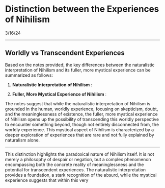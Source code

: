 # Distinction between the Experiences of Nihilism

3/16/24

* * *

## Worldly vs Transcendent Experiences

Based on the notes provided, the key differences between the naturalistic interpretation of Nihilism and its fuller, more mystical experience can be summarized as follows:

1. **Naturalistic Interpretation of Nihilism** :

2. **Fuller, More Mystical Experience of Nihilism** :

The notes suggest that while the naturalistic interpretation of Nihilism is grounded in the human, worldly experience, focusing on skepticism, doubt, and the meaninglessness of existence, the fuller, more mystical experience of Nihilism opens up the possibility of transcending this worldly perspective to encounter something beyond, though not entirely disconnected from, the worldly experience. This mystical aspect of Nihilism is characterized by a deeper exploration of experiences that are rare and not fully explained by naturalism alone.

* * *

This distinction highlights the paradoxical nature of Nihilism itself. It is not merely a philosophy of despair or negation, but a complex phenomenon encompassing both the concrete reality of meaninglessness and the potential for transcendent experiences. The naturalistic interpretation provides a foundation, a stark recognition of the absurd, while the mystical experience suggests that within this very

